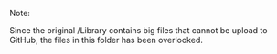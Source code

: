 Note: 

Since the original /Library contains big files that cannot be upload to GitHub, the files in this folder has been overlooked.
